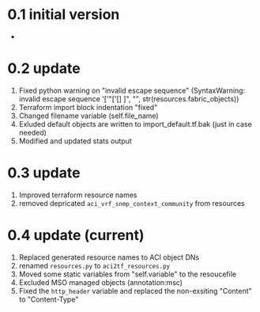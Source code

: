 # 0.1 initial version
-
# 0.2 update
1. Fixed python warning on "invalid escape sequence" (SyntaxWarning: invalid escape sequence '\['"['\[\] ]", "", str(resources.fabric_objects))
2. Terraform import block indentation "fixed"
3. Changed filename variable (self.file_name)
4. Exluded default objects are written to import_default.tf.bak (just in case needed)
5. Modified and updated stats output

# 0.3 update
1. Improved terraform resource names
2. removed depricated ```aci_vrf_snmp_context_community``` from resources


# 0.4 update (current)
1. Replaced generated resource names to ACI object DNs
2. renamed ```resources.py``` to ```aci2tf_resources.py```
3. Moved some static variables from "self.variable" to the resoucefile
4. Excluded MSO managed objects (annotation:msc) 
5. Fixed the ```http_header``` variable and replaced the non-exsiting "Content" to "Content-Type"